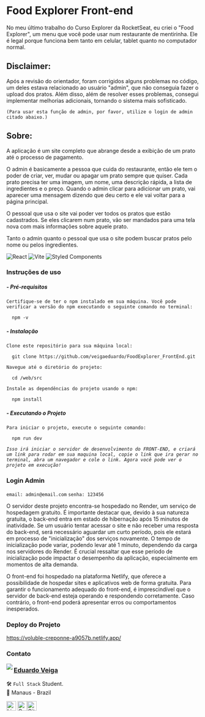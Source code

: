 # Food Explorer Front-end

No meu último trabalho do Curso Explorer da RocketSeat, eu criei o "Food Explorer", um menu que você pode usar num restaurante de mentirinha. Ele é legal porque funciona bem tanto em celular, tablet quanto no computador normal.

## Disclaimer:
Após a revisão do orientador, foram corrigidos alguns problemas no código, um deles estava relacionado ao usuário "admin", que não conseguia fazer o upload dos pratos. Além disso, além de resolver esses problemas, consegui implementar melhorias adicionais, tornando o sistema mais sofisticado.

`(Para usar esta função de admin, por favor, utilize o login de admin citado abaixo.)`

## Sobre:

A aplicação é um site completo que abrange desde a exibição de um prato até o processo de pagamento.

O admin é basicamente a pessoa que cuida do restaurante, então ele tem o poder de criar, ver, mudar ou apagar um prato sempre que quiser. Cada prato precisa ter uma imagem, um nome, uma descrição rápida, a lista de ingredientes e o preço. Quando o admin clicar para adicionar um prato, vai aparecer uma mensagem dizendo que deu certo e ele vai voltar para a página principal.

O pessoal que usa o site vai poder ver todos os pratos que estão cadastrados. Se eles clicarem num prato, vão ser mandados para uma tela nova com mais informações sobre aquele prato.

Tanto o admin quanto o pessoal que usa o site podem buscar pratos pelo nome ou pelos ingredientes.

![React](https://img.shields.io/badge/react-%2320232a.svg?style=for-the-badge&logo=react&logoColor=%2361DAFB) ![Vite](https://img.shields.io/badge/vite-%23646CFF.svg?style=for-the-badge&logo=vite&logoColor=white) ![Styled Components](https://img.shields.io/badge/styled--components-DB7093?style=for-the-badge&logo=styled-components&logoColor=white)

### Instruções de uso

##### - Pré-requisitos

`Certifique-se de ter o npm instalado em sua máquina. Você pode verificar a versão do npm executando o seguinte comando no terminal:`

      npm -v

##### - Instalação

`Clone este repositório para sua máquina local:`

      git clone https://github.com/veigaeduardo/FoodExplorer_FrontEnd.git

`Navegue até o diretório do projeto:`

      cd /web/src

`Instale as dependências do projeto usando o npm:`

      npm install

##### - Executando o Projeto

`Para iniciar o projeto, execute o seguinte comando:`

      npm run dev

_`Isso irá iniciar o servidor de desenvolvimento do FRONT-END, e criará um link para rodar em sua maquina local, copie o link que ira gerar no terminal, abra um navegador e cole o link. Agora você pode ver o projeto em execução!`_

### Login Admin

`email: admin@email.com`
`senha: 123456`

O servidor deste projeto encontra-se hospedado no Render, um serviço de hospedagem gratuito. É importante destacar que, devido à sua natureza gratuita, o back-end entra em estado de hibernação após 15 minutos de inatividade. Se um usuário tentar acessar o site e não receber uma resposta do back-end, será necessário aguardar um curto período, pois ele estará em processo de "inicialização" dos serviços novamente. O tempo de inicialização pode variar, podendo levar até 1 minuto, dependendo da carga nos servidores do Render. É crucial ressaltar que esse período de inicialização pode impactar o desempenho da aplicação, especialmente em momentos de alta demanda.

O front-end foi hospedado na plataforma Netlify, que oferece a possibilidade de hospedar sites e aplicativos web de forma gratuita. Para garantir o funcionamento adequado do front-end, é imprescindível que o servidor de back-end esteja operando e respondendo corretamente. Caso contrário, o front-end poderá apresentar erros ou comportamentos inesperados.

### Deploy do Projeto

<a href='https://voluble-creponne-a9057b.netlify.app/' target='_blank'>https://voluble-creponne-a9057b.netlify.app/</a>

### Contato

<img align="left" src="https://avatars.githubusercontent.com/u/114083933?s=400&u=e3a6908e65bf35509cd81d3765ea7c4e49033093&v=4">

### [**Eduardo Veiga**](https://github.com/veigaeduardo)

🛠 `Full Stack` Student. <br>
📍 Manaus - Brazil

<a href="https://www.linkedin.com/in/eduardo-veiga-80741a254/" target="_blank"><img src="https://img.shields.io/badge/LinkedIn-0077B5?style=flat&logo=linkedin&logoColor=white" alt="LinkedIn Badge" height="25"></a>&nbsp;<a href="mailto:eduardoveigadev@gmail.com" target="_blank"><img src="https://img.shields.io/badge/Gmail-D14836?style=flat&logo=gmail&logoColor=white" alt="Gmail Badge" height="25"><a href="https://www.github.com/veigaeduardo" target="_blank"><img src="https://img.shields.io/badge/GitHub-100000?style=flat&logo=github&logoColor=white" alt="GitHub Badge" height="25"></a>&nbsp;

<br clear="left"/>

